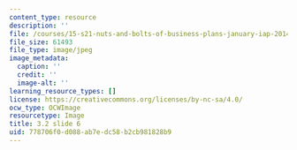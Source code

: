 ```yaml
---
content_type: resource
description: ''
file: /courses/15-s21-nuts-and-bolts-of-business-plans-january-iap-2014/778706f0d088ab7edc58b2cb981828b9_Slide6.JPG
file_size: 61493
file_type: image/jpeg
image_metadata:
  caption: ''
  credit: ''
  image-alt: ''
learning_resource_types: []
license: https://creativecommons.org/licenses/by-nc-sa/4.0/
ocw_type: OCWImage
resourcetype: Image
title: 3.2 slide 6
uid: 778706f0-d088-ab7e-dc58-b2cb981828b9
---
```

